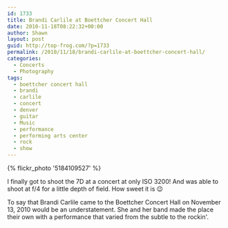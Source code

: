 ```yaml
---
id: 1733
title: Brandi Carlile at Boettcher Concert Hall
date: 2010-11-18T08:22:32+00:00
author: Shawn
layout: post
guid: http://top-frog.com/?p=1733
permalink: /2010/11/18/brandi-carlile-at-boettcher-concert-hall/
categories:
  - Concerts
  - Photography
tags:
  - boettcher concert hall
  - brandi
  - carlile
  - concert
  - denver
  - guitar
  - Music
  - performance
  - performing arts center
  - rock
  - show
---
```

{% flickr_photo '5184109527' %}

I finally got to shoot the 7D at a concert at only ISO 3200! And was able to shoot at f/4 for a little depth of field. How sweet it is 😉

To say that Brandi Carlile came to the Boettcher Concert Hall on November 13, 2010 would be an understatement. She and her band made the place their own with a performance that varied from the subtle to the rockin'. 

